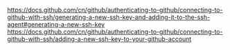 https://docs.github.com/cn/github/authenticating-to-github/connecting-to-github-with-ssh/generating-a-new-ssh-key-and-adding-it-to-the-ssh-agent#generating-a-new-ssh-key<br>
https://docs.github.com/cn/github/authenticating-to-github/connecting-to-github-with-ssh/adding-a-new-ssh-key-to-your-github-account
